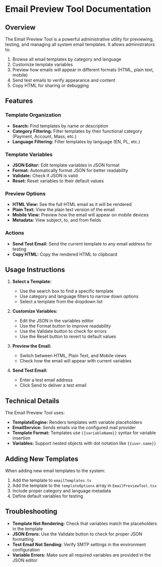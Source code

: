 # Email Preview Tool Documentation

## Overview

The Email Preview Tool is a powerful administrative utility for previewing, testing, and managing all system email templates. It allows administrators to:

1. Browse all email templates by category and language
2. Customize template variables
3. Preview how emails will appear in different formats (HTML, plain text, mobile)
4. Send test emails to verify appearance and content
5. Copy HTML for sharing or debugging

## Features

### Template Organization

- **Search:** Find templates by name or description
- **Category Filtering:** Filter templates by their functional category (Payment, Account, Mass, etc.)
- **Language Filtering:** Filter templates by language (EN, PL, etc.)

### Template Variables

- **JSON Editor:** Edit template variables in JSON format
- **Format:** Automatically format JSON for better readability
- **Validate:** Check if JSON is valid
- **Reset:** Reset variables to their default values

### Preview Options

- **HTML View:** See the full HTML email as it will be rendered
- **Plain Text:** View the plain text version of the email
- **Mobile View:** Preview how the email will appear on mobile devices
- **Metadata:** View subject, to, and from fields

### Actions

- **Send Test Email:** Send the current template to any email address for testing
- **Copy HTML:** Copy the rendered HTML to clipboard

## Usage Instructions

1. **Select a Template:**

   - Use the search box to find a specific template
   - Use category and language filters to narrow down options
   - Select a template from the dropdown list

2. **Customize Variables:**

   - Edit the JSON in the variables editor
   - Use the Format button to improve readability
   - Use the Validate button to check for errors
   - Use the Reset button to revert to default values

3. **Preview the Email:**

   - Switch between HTML, Plain Text, and Mobile views
   - Check how the email will appear with current variables

4. **Send Test Email:**
   - Enter a test email address
   - Click Send to deliver a test email

## Technical Details

The Email Preview Tool uses:

- **TemplateEngine:** Renders templates with variable placeholders
- **EmailService:** Sends emails via the configured mail provider
- **Template Format:** Templates use `{{variableName}}` syntax for variable insertion
- **Variables:** Support nested objects with dot notation like `{{user.name}}`

## Adding New Templates

When adding new email templates to the system:

1. Add the template to `emailTemplates.ts`
2. Add the template to the `templateOptions` array in `EmailPreviewTool.tsx`
3. Include proper category and language metadata
4. Define default variables for testing

## Troubleshooting

- **Template Not Rendering:** Check that variables match the placeholders in the template
- **JSON Errors:** Use the Validate button to check for proper JSON formatting
- **Test Email Not Sending:** Verify SMTP settings in the environment configuration
- **Variable Errors:** Make sure all required variables are provided in the JSON editor
